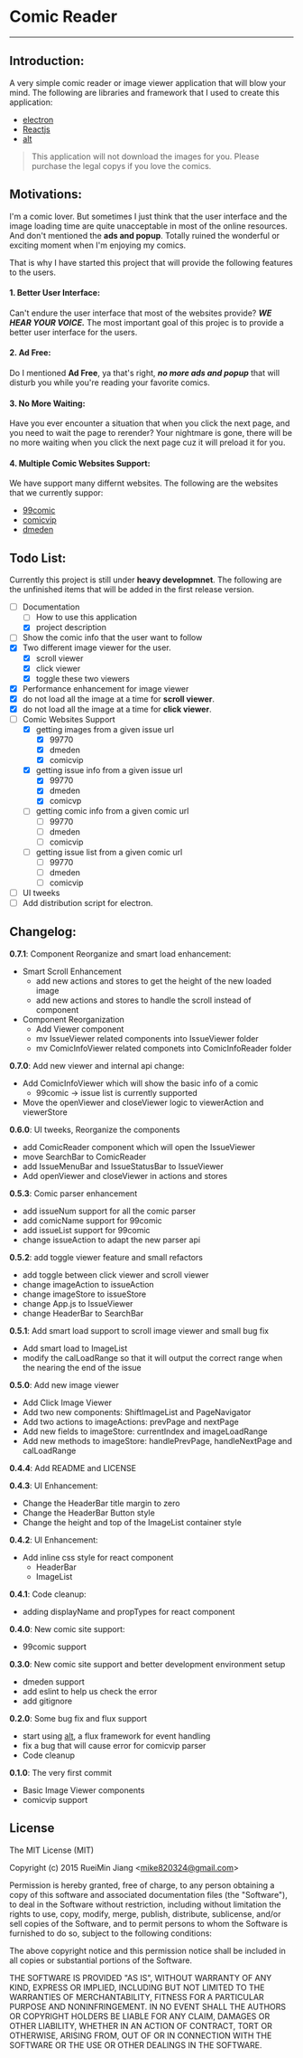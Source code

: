 # Comic Reader
---
## Introduction:

A very simple comic reader or image viewer application that will blow your mind. The following are libraries and framework that I used to create this application:
- [electron](https://github.com/atom/electron)
- [Reactjs](http://facebook.github.io/react/) 
- [alt](https://github.com/goatslacker/alt)

> This application will not download the images for you. Please purchase the legal copys if you love the comics.

## Motivations:

I'm a comic lover. But sometimes I just think that the user interface and the image loading time are quite unacceptable in most of the online resources. And don't mentioned the **ads and popup**. Totally ruined the wonderful or exciting moment when I'm enjoying my comics.

That is why I have started this project that will provide the following features to the users.

#### 1. Better User Interface: 
Can't endure the user interface that most of the websites provide? ***WE HEAR YOUR VOICE.*** The most important goal of this projec is to provide a better user interface for the users.

#### 2. Ad Free: 
Do I mentioned **Ad Free**, ya that's right, ***no more ads and popup*** that will disturb you while you're reading your favorite comics.

#### 3. No More Waiting:
Have you ever encounter a situation that when you click the next page, and you need to wait the page to rerender? Your nightmare is gone, there will be no more waiting when you click the next page cuz it will preload it for you.

#### 4. Multiple Comic Websites Support:
We have support many differnt websites. The following are the websites that we currently suppor:
- [99comic](http://99comic.com/)
- [comicvip](http://www.comicvip.com/)
- [dmeden](http://dmeden.net/)

## Todo List:
Currently this project is still under **heavy developmnet**. The following are the unfinished items that will be added in the first release version.

- [ ] Documentation
  - [ ] How to use this application
  - [x] project description
- [ ] Show the comic info that the user want to follow
- [x] Two different image viewer for the user.
  - [x] scroll viewer
  - [x] click viewer
  - [x] toggle these two viewers
- [x]  Performance enhancement for image viewer
  - [x] do not load all the image at a time for **scroll viewer**.
  - [x] do not load all the image at a time for **click viewer**.
- [ ] Comic Websites Support
  - [x] getting images from a given issue url
    - [x] 99770
    - [x] dmeden
    - [x] comicvip
  - [x] getting issue info from a given issue url
    - [x] 99770
    - [x] dmeden
    - [x] comicvp
  - [ ] getting comic info from a given comic url
    - [ ] 99770
    - [ ] dmeden
    - [ ] comicvip
  - [ ] getting issue list from a given comic url
    - [ ] 99770
    - [ ] dmeden
    - [ ] comicvip
- [ ] UI tweeks
- [ ] Add distribution script for electron. 

## Changelog:
**0.7.1**: Component Reorganize and smart load enhancement:
- Smart Scroll Enhancement
  - add new actions and stores to get the height of the new loaded image
  - add new actions and stores to handle the scroll instead of component
- Component Reorganization
  - Add Viewer component
  - mv IssueViewer related components into IssueViewer folder
  - mv ComicInfoViewer related componets into ComicInfoReader folder

**0.7.0**: Add new viewer and internal api change:
- Add ComicInfoViewer which will show the basic info of a comic
  - 99comic -> issue list is currently supported
- Move the openViewer and closeViewer logic to viewerAction and viewerStore

**0.6.0**: UI tweeks, Reorganize the components
- add ComicReader component which will open the IssueViewer
- move SearchBar to ComicReader
- add IssueMenuBar and IssueStatusBar to IssueViewer
- Add openViewer and closeViewer in actions and stores

**0.5.3**: Comic parser enhancement
- add issueNum support for all the comic parser
- add comicName support for 99comic
- add issueList support for 99comic
- change issueAction to adapt the new parser api

**0.5.2**: add toggle viewer feature and small refactors
- add toggle between click viewer and scroll viewer
- change imageAction to issueAction
- change imageStore to issueStore
- change App.js to IssueViewer
- change HeaderBar to SearchBar

**0.5.1**: Add smart load support to scroll image viewer and small bug fix
- Add smart load to ImageList
- modify the calLoadRange so that it will output the correct range when the nearing the end of the issue

**0.5.0**: Add new image viewer
- Add Click Image Viewer
- Add two new components: ShiftImageList and PageNavigator
- Add two actions to imageActions: prevPage and nextPage
- Add new fields to imageStore: currentIndex and imageLoadRange
- Add new methods to imageStore: handlePrevPage, handleNextPage and calLoadRange


**0.4.4**: Add README and LICENSE

**0.4.3**: UI Enhancement:
- Change the HeaderBar title margin to zero
- Change the HeaderBar Button style
- Change the height and top of the ImageList container style

**0.4.2**: UI Enhancement:
- Add inline css style for react component
  - HeaderBar
  - ImageList

**0.4.1**: Code cleanup:
- adding displayName and propTypes for react component

**0.4.0**: New comic site support:
- 99comic support

**0.3.0**: New comic site support and better development environment setup
- dmeden support
- add eslint to help us check the error
- add gitignore

**0.2.0**: Some bug fix and flux support
- start using [alt](https://github.com/goatslacker/alt), a flux framework for event handling
- fix a bug that will cause error for comicvip parser 
- Code cleanup

**0.1.0**: The very first commit
- Basic Image Viewer components
- comicvip support

## License
The MIT License (MIT)

Copyright (c) 2015 RueiMin Jiang \<mike820324@gmail.com\>

Permission is hereby granted, free of charge, to any person obtaining a copy
of this software and associated documentation files (the "Software"), to deal
in the Software without restriction, including without limitation the rights
to use, copy, modify, merge, publish, distribute, sublicense, and/or sell
copies of the Software, and to permit persons to whom the Software is
furnished to do so, subject to the following conditions:

The above copyright notice and this permission notice shall be included in
all copies or substantial portions of the Software.

THE SOFTWARE IS PROVIDED "AS IS", WITHOUT WARRANTY OF ANY KIND, EXPRESS OR
IMPLIED, INCLUDING BUT NOT LIMITED TO THE WARRANTIES OF MERCHANTABILITY,
FITNESS FOR A PARTICULAR PURPOSE AND NONINFRINGEMENT. IN NO EVENT SHALL THE
AUTHORS OR COPYRIGHT HOLDERS BE LIABLE FOR ANY CLAIM, DAMAGES OR OTHER
LIABILITY, WHETHER IN AN ACTION OF CONTRACT, TORT OR OTHERWISE, ARISING FROM,
OUT OF OR IN CONNECTION WITH THE SOFTWARE OR THE USE OR OTHER DEALINGS IN
THE SOFTWARE.
